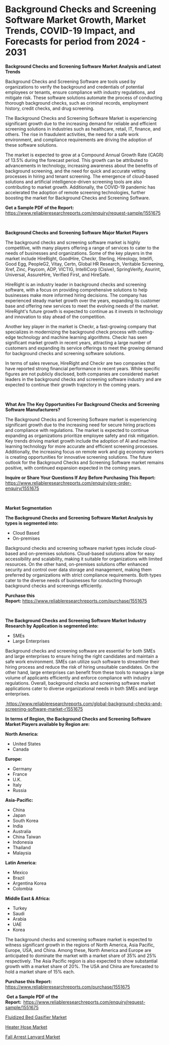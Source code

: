 <p><h1>Background Checks and Screening Software Market Growth, Market Trends, COVID-19 Impact, and Forecasts for period from 2024 - 2031</h1></p><p><strong>Background Checks and Screening Software Market Analysis and Latest Trends</strong></p>
<p><p>Background Checks and Screening Software are tools used by organizations to verify the background and credentials of potential employees or tenants, ensure compliance with industry regulations, and mitigate risk. These software solutions automate the process of conducting thorough background checks, such as criminal records, employment history, credit checks, and drug screening.</p><p>The Background Checks and Screening Software Market is experiencing significant growth due to the increasing demand for reliable and efficient screening solutions in industries such as healthcare, retail, IT, finance, and others. The rise in fraudulent activities, the need for a safe work environment, and compliance requirements are driving the adoption of these software solutions.</p><p>The market is expected to grow at a Compound Annual Growth Rate (CAGR) of 13.5% during the forecast period. This growth can be attributed to advancements in technology, increasing awareness about the benefits of background screening, and the need for quick and accurate vetting processes in hiring and tenant screening. The emergence of cloud-based solutions and artificial intelligence-driven screening tools are also contributing to market growth. Additionally, the COVID-19 pandemic has accelerated the adoption of remote screening technologies, further boosting the market for Background Checks and Screening Software.</p></p>
<p><strong>Get a Sample PDF of the Report:&nbsp;</strong> <a href="https://www.reliableresearchreports.com/enquiry/request-sample/1551675">https://www.reliableresearchreports.com/enquiry/request-sample/1551675</a></p>
<p>&nbsp;</p>
<p><strong>Background Checks and Screening Software Major Market Players</strong></p>
<p><p>The background checks and screening software market is highly competitive, with many players offering a range of services to cater to the needs of businesses and organizations. Some of the key players in the market include HireRight, GoodHire, Checkr, Sterling, Hireology, Intelifi, Good Egg, PeopleG2, Vitay, Certn, Global HR Research, Veritable Screening, Xref, Zinc, Paycom, ADP, VICTIG, IntelliCorp (Cisive), SpringVerify, Asurint, Universal, AssureHire, Verified First, and HireSafe.</p><p>HireRight is an industry leader in background checks and screening software, with a focus on providing comprehensive solutions to help businesses make more informed hiring decisions. The company has experienced steady market growth over the years, expanding its customer base and offering new services to meet the evolving needs of the market. HireRight's future growth is expected to continue as it invests in technology and innovation to stay ahead of the competition.</p><p>Another key player in the market is Checkr, a fast-growing company that specializes in modernizing the background check process with cutting-edge technology and machine learning algorithms. Checkr has seen significant market growth in recent years, attracting a large number of customers and expanding its service offerings to meet the growing demand for background checks and screening software solutions.</p><p>In terms of sales revenue, HireRight and Checkr are two companies that have reported strong financial performance in recent years. While specific figures are not publicly disclosed, both companies are considered market leaders in the background checks and screening software industry and are expected to continue their growth trajectory in the coming years.</p></p>
<p>&nbsp;</p>
<p><strong>What Are The Key Opportunities For Background Checks and Screening Software Manufacturers?</strong></p>
<p><p>The Background Checks and Screening Software market is experiencing significant growth due to the increasing need for secure hiring practices and compliance with regulations. The market is expected to continue expanding as organizations prioritize employee safety and risk mitigation. Key trends driving market growth include the adoption of AI and machine learning technology for more accurate and efficient screening processes. Additionally, the increasing focus on remote work and gig economy workers is creating opportunities for innovative screening solutions. The future outlook for the Background Checks and Screening Software market remains positive, with continued expansion expected in the coming years.</p></p>
<p><strong>Inquire or Share Your Questions If Any Before Purchasing This Report:</strong> <a href="https://www.reliableresearchreports.com/enquiry/pre-order-enquiry/1551675">https://www.reliableresearchreports.com/enquiry/pre-order-enquiry/1551675</a></p>
<p>&nbsp;</p>
<p><strong>Market Segmentation</strong></p>
<p><strong>The Background Checks and Screening Software Market Analysis by types is segmented into:</strong></p>
<p><ul><li>Cloud Based</li><li>On-premises</li></ul></p>
<p><p>Background checks and screening software market types include cloud-based and on-premises solutions. Cloud-based solutions allow for easy accessibility and scalability, making it suitable for organizations with limited resources. On the other hand, on-premises solutions offer enhanced security and control over data storage and management, making them preferred by organizations with strict compliance requirements. Both types cater to the diverse needs of businesses for conducting thorough background checks and screenings efficiently.</p></p>
<p><strong>Purchase this Report:&nbsp;</strong><a href="https://www.reliableresearchreports.com/purchase/1551675">https://www.reliableresearchreports.com/purchase/1551675</a></p>
<p>&nbsp;</p>
<p><strong>The Background Checks and Screening Software Market Industry Research by Application is segmented into:</strong></p>
<p><ul><li>SMEs</li><li>Large Enterprises</li></ul></p>
<p><p>Background checks and screening software are essential for both SMEs and large enterprises to ensure hiring the right candidates and maintain a safe work environment. SMEs can utilize such software to streamline their hiring process and reduce the risk of hiring unsuitable candidates. On the other hand, large enterprises can benefit from these tools to manage a large volume of applicants efficiently and enforce compliance with industry regulations. Overall, background checks and screening software market applications cater to diverse organizational needs in both SMEs and large enterprises.</p></p>
<p><a href="https://www.reliableresearchreports.com/global-background-checks-and-screening-software-market-r1551675">&nbsp;https://www.reliableresearchreports.com/global-background-checks-and-screening-software-market-r1551675</a></p>
<p><strong>In terms of Region, the Background Checks and Screening Software Market Players available by Region are:</strong></p>
<p>
    <p> <strong> North America: </strong>
        <ul>
            <li>United States</li>
            <li>Canada</li>
        </ul>
        </p> 
    <p> <strong> Europe: </strong>
        <ul>
            <li>Germany</li>
            <li>France</li>
            <li>U.K.</li>
            <li>Italy</li>
            <li>Russia</li>
        </ul>
        </p> 
    <p> <strong> Asia-Pacific: </strong>
        <ul>
            <li>China</li>
            <li>Japan</li>
            <li>South Korea</li>
            <li>India</li>
            <li>Australia</li>
            <li>China Taiwan</li>
            <li>Indonesia</li>
            <li>Thailand</li>
            <li>Malaysia</li>
        </ul>
        </p> 
    <p> <strong> Latin America: </strong>
        <ul>
            <li>Mexico</li>
            <li>Brazil</li>
            <li>Argentina Korea</li>
            <li>Colombia</li>
        </ul>
        </p> 
    <p> <strong> Middle East & Africa: </strong>
        <ul>
            <li>Turkey</li>
            <li>Saudi</li>
            <li>Arabia</li>
            <li>UAE</li>
            <li>Korea</li>
        </ul>
    </p>
    </p>
<p><p>The background checks and screening software market is expected to witness significant growth in the regions of North America, Asia Pacific, Europe, USA, and China. Among these, North America and Europe are anticipated to dominate the market with a market share of 35% and 25% respectively. The Asia Pacific region is also expected to show substantial growth with a market share of 20%. The USA and China are forecasted to hold a market share of 15% each.</p></p>
<p><strong>Purchase this Report: </strong><a href="https://www.reliableresearchreports.com/purchase/1551675">https://www.reliableresearchreports.com/purchase/1551675</a></p>
<p>&nbsp;<strong>Get a Sample PDF of the Report:&nbsp;&nbsp;</strong><a href="https://www.reliableresearchreports.com/enquiry/request-sample/1551675">https://www.reliableresearchreports.com/enquiry/request-sample/1551675</a></p>
<p><strong></strong></p>
<p><p><a href="https://www.linkedin.com/pulse/fluidized-bed-gasifier-market-size-reveals-best-marketing-km9ze?trackingId=jTcqIT%2FTI8UhjphophJLxw%3D%3D">Fluidized Bed Gasifier Market</a></p><p><a href="https://www.linkedin.com/pulse/heater-hose-market-share-evolution-growth-trends-2024-2031-xtvde?trackingId=JKn%2FON7MkQUg4AvZCqAvUA%3D%3D">Heater Hose Market</a></p><p><a href="https://www.linkedin.com/pulse/fall-arrest-lanyard-market-insights-cagr-trends-growth-strategies-9ukzf?trackingId=zqOuVPWCV30Xg9aLY70weA%3D%3D">Fall Arrest Lanyard Market</a></p></p>